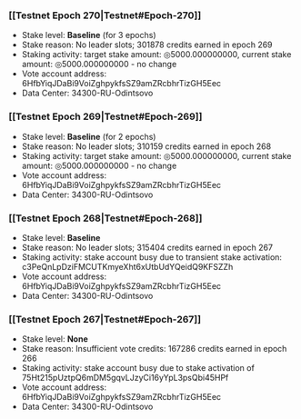 ### [[Testnet Epoch 270|Testnet#Epoch-270]]
* Stake level: **Baseline** (for 3 epochs)
* Stake reason: No leader slots; 301878 credits earned in epoch 269
* Staking activity: target stake amount: ◎5000.000000000, current stake amount: ◎5000.000000000 - no change
* Vote account address: 6HfbYiqJDaBi9VoiZghpykfsSZ9amZRcbhrTizGH5Eec
* Data Center: 34300-RU-Odintsovo
### [[Testnet Epoch 269|Testnet#Epoch-269]]
* Stake level: **Baseline** (for 2 epochs)
* Stake reason: No leader slots; 310159 credits earned in epoch 268
* Staking activity: target stake amount: ◎5000.000000000, current stake amount: ◎5000.000000000 - no change
* Vote account address: 6HfbYiqJDaBi9VoiZghpykfsSZ9amZRcbhrTizGH5Eec
* Data Center: 34300-RU-Odintsovo
### [[Testnet Epoch 268|Testnet#Epoch-268]]
* Stake level: **Baseline**
* Stake reason: No leader slots; 315404 credits earned in epoch 267
* Staking activity: stake account busy due to transient stake activation: c3PeQnLpDziFMCUTKmyeXht6xUtbUdYQeidQ9KFSZZh
* Vote account address: 6HfbYiqJDaBi9VoiZghpykfsSZ9amZRcbhrTizGH5Eec
* Data Center: 34300-RU-Odintsovo
### [[Testnet Epoch 267|Testnet#Epoch-267]]
* Stake level: **None**
* Stake reason: Insufficient vote credits: 167286 credits earned in epoch 266
* Staking activity: stake account busy due to stake activation of 75Ht215pUztpQ6mDM5gqvLJzyCi16yYpL3psQbi45HPf
* Vote account address: 6HfbYiqJDaBi9VoiZghpykfsSZ9amZRcbhrTizGH5Eec
* Data Center: 34300-RU-Odintsovo